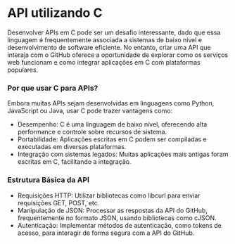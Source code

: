 # API utilizando C

Desenvolver APIs em C pode ser um desafio interessante, dado que essa linguagem é frequentemente associada a sistemas de baixo nível e desenvolvimento de software eficiente. No entanto, criar uma API que interaja com o GitHub oferece a oportunidade de explorar como os serviços web funcionam e como integrar aplicações em C com plataformas populares.

### Por que usar C para APIs?

Embora muitas APIs sejam desenvolvidas em linguagens como Python, JavaScript ou Java, usar C pode trazer vantagens como:

  - Desempenho: C é uma linguagem de baixo nível, oferecendo alta performance e controle sobre recursos de sistema.
  - Portabilidade: Aplicações escritas em C podem ser compiladas e executadas em diversas plataformas.
  - Integração com sistemas legados: Muitas aplicações mais antigas foram escritas em C, facilitando a integração.

### Estrutura Básica da API

  -  Requisições HTTP: Utilizar bibliotecas como libcurl para enviar requisições GET, POST, etc.
  -  Manipulação de JSON: Processar as respostas da API do GitHub, frequentemente no formato JSON, usando bibliotecas como cJSON.
  -  Autenticação: Implementar métodos de autenticação, como tokens de acesso, para interagir de forma segura com a API do GitHub.


